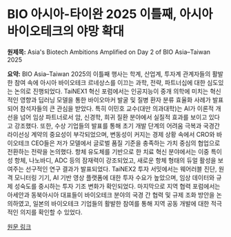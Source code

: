 # BIO 아시아-타이완 2025 이틀째, 아시아 바이오테크의 야망 확대

**원제목:** Asia's Biotech Ambitions Amplified on Day 2 of BIO Asia–Taiwan 2025

**요약:** BIO Asia–Taiwan 2025의 이틀째 행사는 학계, 산업계, 투자계 관계자들의 활발한 참여 속에 아시아 바이오테크 르네상스를 이끄는 과학, 전략, 파트너십에 대한 심도있는 논의로 진행되었다.  TaiNEX1 혁신 포럼에서는 인공지능이 중개 의학에 미치는 혁신적인 영향과 딥러닝 모델을 통한 바이오마커 발굴 및 질병 환자 분류 효율화 사례가 발표되어 참석자들의 큰 관심을 받았다.  특히 이민호 교수(대만 의과대학)는 AI가 이론적 개선을 넘어 임상 파트너로서 암, 신경학, 희귀 질환 분야에서 실질적 효과를 보이고 있다고 강조했다.  또한, 수상 기업들의 발표를 통해 초기 개발 단계의 어려움 극복과 국경간 라이선싱 계약의 중요성이 부각되었으며, 변동성이 커지는 경제 상황 속에서 CRO와 바이오테크 CEO들은 저가 모델에서 글로벌 품질 기준을 충족하는 가치 중심의 협업으로 전환하는 전략을 논의했다.  항체 유도체를 기반으로 한 치료 혁신 분야에서는 이중 특이성 항체, 나노바디, ADC 등의 잠재력이 강조되었고, 새로운 항체 형태의 듀얼 활성을 보여주는  선구적인 연구 결과가 발표되었다.  TaiNEX2 투자 서밋에서는 웨어러블 진단, 원격 모니터링 기기, AI 기반 영상 플랫폼에 대한 투자 수요가 높았으며,  임상 데이터와 규제 성숙도를 중시하는 투자 기조 변화가 확인되었다.  마지막으로 지역 협력 포럼에서는 아세안과 동북아시아 대표들이 바이오테크 분야의 국경 간 협력 및 규제 조화 방안을 논의하였고, 일본의 바이오테크 기업들의 활발한 참여를 통해 지역 공동 개발에 대한 적극적인 의지를 확인할 수 있었다.

[원문 링크](https://www.biospectrumasia.com/news/26/26404/asias-biotech-ambitions-amplified-on-day-2-of-bio-asiataiwan-2025.html)
